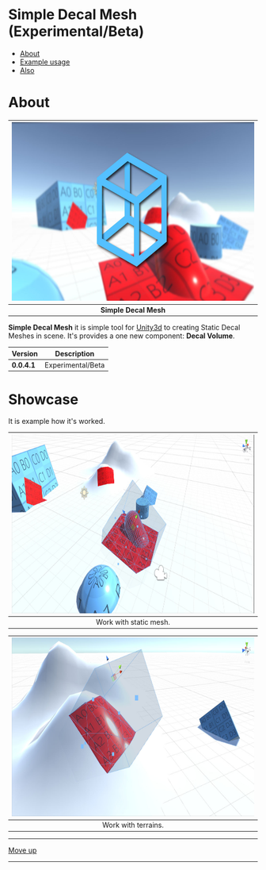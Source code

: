 
# Simple Decal Mesh (Experimental/Beta)

- [About](#about)
- [Example usage](#showcase)
- [Also](#also)

# About

| [<img src="Documentation/img/background.jpg" alt="" height="360px" />](https://github.com/AlexanderVorobyov/simple-decal-mesh/raw/master/Documentation/img/background.jpg) |
| :---: |
| **Simple Decal Mesh** |

**Simple Decal Mesh** it is simple tool for [Unity3d](https://unity3d.com/)
to creating Static Decal Meshes in scene.
It's provides a one new component: **Decal Volume**.

| Version | Description |
| --- | --- |
| **0.0.4.1** | Experimental/Beta |

# Showcase
It is example how it's worked.

| [<img src="Documentation/img/pic1.jpg" alt="" height="360px" />](https://github.com/AlexanderVorobyov/simple-decal-mesh/raw/master/Documentation/img/pic1.jpg) |
| :---: |
| Work with static mesh. |

| [<img src="Documentation/img/pic2.jpg" alt="" height="360px" />](https://github.com/AlexanderVorobyov/simple-decal-mesh/raw/master/Documentation/img/pic2.jpg) |
| :---: |
| Work with terrains. |

---
[Move up](#simple-light-probe-placer)

---